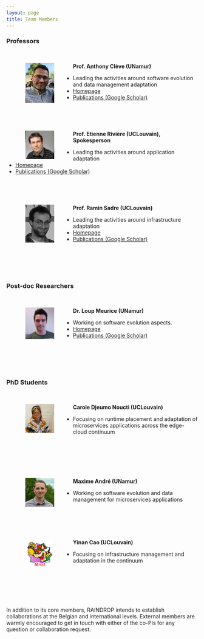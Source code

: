 ```yaml
---
layout: page
title: Team Members
---
```


### Professors
<br/>

**<img src="/images/anthony.jpg" height="15%" width="15%" style="float: left; margin: 0px 50px;">Prof. Anthony Clève (UNamur)**
- Leading the activities around software evolution and data management adaptation
- [Homepage](https://directory.unamur.be/staff/acleve?_LOCALE_=en)
- [Publications (Google Scholar)](https://scholar.google.com/citations?user=LM0e_fcAAAAJ&hl=en&oi=ao)

<br/>
<br/>
<br/>

**<img src="/images/etienne.jpeg" height="15%" width="15%" style="float: left; margin: 0px 50px;">Prof. Etienne Rivière (UCLouvain), Spokesperson**
- Leading the activities around application adaptation
- [Homepage](https://cloudlargescale-uclouvain.github.io/Etienne_Riviere)
- [Publications (Google Scholar)](https://scholar.google.com/citations?user=DacqieAAAAAJ&hl=en&oi=ao)

<br/>
<br/>
<br/>

**<img src="/images/ramin.jpg" height="15%" width="15%" style="float: left; margin: 0px 50px;">Prof. Ramin Sadre (UCLouvain)**
- Leading the activities around infrastructure adaptation
- [Homepage](https://perso.uclouvain.be/ramin.sadre/)
- [Publications (Google Scholar)](https://scholar.google.de/citations?user=I8W1rLMAAAAJ&hl=en)

<br/>
<br/>
<br/>
<br/>

### Post-doc Researchers

<br/>

**<img src="/images/loup.jpg" height="15%" width="15%" style="float: left; margin: 0px 50px;">Dr. Loup Meurice (UNamur)**
- Working on software evolution aspects.
- [Homepage](https://loupmeurice.github.io/)
- [Publications (Google Scholar)](https://scholar.google.com/scholar?hl=en&as_sdt=0%2C5&q=Loup+Meurice&btnG=)
<br/>
<br/>
<br/>
<br/>

### PhD Students

<br/>

**<img src="/images/carole.jpg" height="15%" width="15%" style="float: left; margin: 0px 50px;">Carole Djeumo Noucti (UCLouvain)**
- Focusing on runtime placement and adaptation of microservices applications across the edge-cloud continuum
<br/>
<br/>
<br/>
<br/>
<br/>

**<img src="/images/maxime.jpg" height="15%" width="15%" style="float: left; margin: 0px 50px;">Maxime André (UNamur)**
- Working on software evolution and data management for microservices applications

<br/>
<br/>
<br/>
<br/>

**<img src="/images/yinan.png" height="15%" width="15%" style="float: left; margin: 0px 50px;">Yinan Cao (UCLouvain)**
- Focusing on infrastructure management and adaptation in the continuum
<br/>
<br/>
<br/>
<br/>
<br/>



<p class="message">
    In addition to its core members, RAINDROP intends to establish collaborations at the Belgian and international levels. External members are warmly encouraged to get in touch with either of the co-PIs for any question or collaboration request.
</p>


